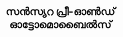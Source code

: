 ---
title: "സൻസ്യറ പ്രീ-ഓൺഡ് ഓട്ടോമൊബൈൽസ്"
url: /muvaarrrrupulll/s-syrr-prii-oo-dd-oottttoomobai-s/
shop: car
---